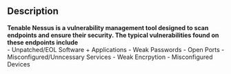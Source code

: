
<h2>Description</h2>
<b>Tenable Nessus is a vulnerability management tool designed to scan endpoints and ensure their security. The typical vulnerabilities found on these endpoints include</b>
<br />
- Unpatched/EOL Software + Applications
- Weak Passwords
- Open Ports
- Misconfigured/Unncessary Services
- Weak Encrpytion
- Misconfigured Devices

